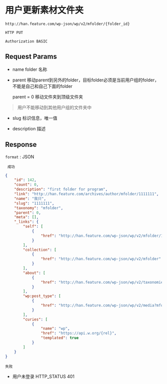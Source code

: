 用户更新素材文件夹
===

	http://han.feature.com/wp-json/wp/v2/mfolder/{folder_id}

`HTTP PUT`


`Authorization BASIC`


## Request Params

* name folder 名称

* parent
移动parent到另外的folder，目标folder必须是当前用户组的folder，不能是自己和自己下面的folder

  parent = 0 移动文件夹到顶级文件夹

> 用户不能移动到其他用户组的文件夹中

* slug  标识信息，唯一值

* description 描述

 
## Response

`format` : JSON


` 成功`

```json
{
    "id": 142,
    "count": 0,
    "description": "first folder for program",
    "link": "http://han.feature.com/archives/author/mfolder/1111111",
    "name": "我只",
    "slug": "1111111",
    "taxonomy": "mfolder",
    "parent": 0,
    "meta": [],
    "_links": {
        "self": [
            {
                "href": "http://han.feature.com/wp-json/wp/v2/mfolder/142"
            }
        ],
        "collection": [
            {
                "href": "http://han.feature.com/wp-json/wp/v2/mfolder"
            }
        ],
        "about": [
            {
                "href": "http://han.feature.com/wp-json/wp/v2/taxonomies/mfolder"
            }
        ],
        "wp:post_type": [
            {
                "href": "http://han.feature.com/wp-json/wp/v2/media?mfolder=142"
            }
        ],
        "curies": [
            {
                "name": "wp",
                "href": "https://api.w.org/{rel}",
                "templated": true
            }
        ]
    }
}
```

`失败`

* 用户未登录  HTTP_STATUS 401 


